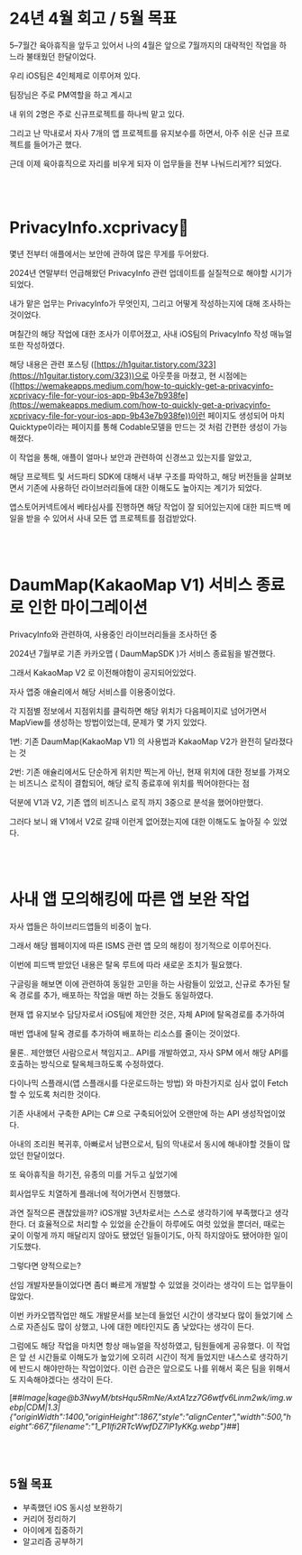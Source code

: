 # 24년 4월 회고 / 5월 목표


5–7월간 육아휴직을 앞두고 있어서 나의 4월은 앞으로 7월까지의 대략적인 작업을 하느라 불태웠던 한달이었다.

우리 iOS팀은 4인체제로 이루어져 있다.

팀장님은 주로 PM역할을 하고 계시고

내 위의 2명은 주로 신규프로젝트를 하나씩 맡고 있다.

그리고 난 막내로서 자사 7개의 앱 프로젝트를 유지보수를 하면서, 아주 쉬운 신규 프로젝트를 들어가곤 했다.

근데 이제 육아휴직으로 자리를 비우게 되자 이 업무들을 전부 나눠드리게?? 되었다.


<br><br>

# PrivacyInfo.xcprivacy🔑

몇년 전부터 애플에서는 보안에 관하여 많은 무게를 두어왔다.

2024년 연말부터 언급해왔던 PrivacyInfo 관련 업데이트를 실질적으로 해야할 시기가 되었다.

내가 맡은 업무는 PrivacyInfo가 무엇인지, 그리고 어떻게 작성하는지에 대해 조사하는 것이었다.

며칠간의 해당 작업에 대한 조사가 이루어졌고, 사내 iOS팀의 PrivacyInfo 작성 매뉴얼 또한 작성하였다.

해당 내용은 관련 포스팅 ([https://h1guitar.tistory.com/323](https://h1guitar.tistory.com/323))으로 아웃풋을 마쳤고, 현 시점에는 ([https://wemakeapps.medium.com/how-to-quickly-get-a-privacyinfo-xcprivacy-file-for-your-ios-app-9b43e7b938fe](https://wemakeapps.medium.com/how-to-quickly-get-a-privacyinfo-xcprivacy-file-for-your-ios-app-9b43e7b938fe))이런 페이지도 생성되어 마치 Quicktype이라는 페이지를 통해 Codable모델을 만드는 것 처럼 간편한 생성이 가능해졌다.

이 작업을 통해, 애플이 얼마나 보안과 관련하여 신경쓰고 있는지를 알았고,

해당 프로젝트 및 서드파티 SDK에 대해서 내부 구조를 파악하고, 해당 버전들을 살펴보면서 기존에 사용하던 라이브러리들에 대한 이해도도 높아지는 계기가 되었다.

앱스토어커넥트에서 베타심사를 진행하면 해당 작업이 잘 되어있는지에 대한 피드백 메일을 받을 수 있어서 사내 모든 앱 프로젝트를 점검받았다.


<br><br>

# DaumMap(KakaoMap V1) 서비스 종료로 인한 마이그레이션

PrivacyInfo와 관련하여, 사용중인 라이브러리들을 조사하던 중

2024년 7월부로 기존 카카오맵 ( DaumMapSDK )가 서비스 종료됨을 발견했다.

그래서 KakaoMap V2 로 이전해야함이 공지되어있었다.

자사 앱중 애슐리에서 해당 서비스를 이용중이었다.

각 지점별 정보에서 지점위치를 클릭하면 해당 위치가 다음페이지로 넘어가면서 MapView를 생성하는 방법이었는데, 문제가 몇 가지 있었다.

1번: 기존 DaumMap(KakaoMap V1) 의 사용법과 KakaoMap V2가 완전히 달라졌다는 것

2번: 기존 애슐리에서도 단순하게 위치만 찍는게 아닌, 현재 위치에 대한 정보를 가져오는 비즈니스 로직이 결합되어, 해당 로직 종료후에 위치를 찍어야한다는 점

덕분에 V1과 V2, 기존 앱의 비즈니스 로직 까지 3중으로 분석을 했어야만했다.

그러다 보니 왜 V1에서 V2로 갈때 이런게 없어졌는지에 대한 이해도도 높아질 수 있었다.


<br><br>

# 사내 앱 모의해킹에 따른 앱 보완 작업

자사 앱들은 하이브리드앱들의 비중이 높다.

그래서 해당 웹페이지에 따른 ISMS 관련 앱 모의 해킹이 정기적으로 이루어진다.

이번에 피드백 받았던 내용은 탈옥 루트에 따라 새로운 조치가 필요했다.

구글링을 해보면 이에 관련하여 동일한 고민을 하는 사람들이 있었고, 신규로 추가된 탈옥 경로를 추가, 배포하는 작업을 매번 하는 것들도 동일하였다.

현재 앱 유지보수 담당자로서 iOS팀에 제안한 것은, 자체 API에 탈옥경로를 추가하여

매번 앱내에 탈옥 경로를 추가하여 배포하는 리소스를 줄이는 것이었다.

물론.. 제안했던 사람으로서 책임지고.. API를 개발하였고, 자사 SPM 에서 해당 API를 호출하는 방식으로 탈옥체크하도록 수정하였다.

다이나믹 스플래시(앱 스플래시를 다운로드하는 방법) 와 마찬가지로 심사 없이 Fetch할 수 있도록 처리한 것이다.

기존 사내에서 구축한 API는 C# 으로 구축되어있어 오랜만에 하는 API 생성작업이었다.

아내의 조리원 복귀후, 아빠로서 남편으로서, 팀의 막내로서 동시에 해내야할 것들이 많았던 한달이었다.

또 육아휴직을 하기전, 유종의 미를 거두고 싶었기에

회사업무도 치열하게 플래너에 적어가면서 진행했다.

과연 질적으론 괜찮았을까? iOS개발 3년차로서는 스스로 생각하기에 부족했다고 생각한다. 더 효율적으로 처리할 수 있었을 순간들이 하루에도 여럿 있었을 뿐더러, 때로는 궂이 이렇게 까지 매달리지 않아도 됐었던 일들이기도, 아직 하지않아도 됐어야한 일이기도했다.

그렇다면 양적으로는?

선임 개발자분들이었다면 좀더 빠르게 개발할 수 있었을 것이라는 생각이 드는 업무들이 많았다.

이번 카카오맵작업만 해도 개발문서를 보는데 들었던 시간이 생각보다 많이 들었기에 스스로 자존심도 많이 상했고, 나에 대한 메타인지도 좀 낮았다는 생각이 든다.

그럼에도 해당 작업을 마치면 항상 매뉴얼을 작성하였고, 팀원들에게 공유했다. 이 작업은 앞 선 시간들로 이해도가 높았기에 오히려 시간이 적게 들었지만 내스스로 생각하기에 반드시 해야만하는 작업이었다. 이런 습관은 앞으로도 나를 위해서 혹은 팀을 위해서도 지속해야겠다는 생각이 든다.

[##_Image|kage@b3NwyM/btsHqu5RmNe/AxtA1zz7G6wtfv6Linm2wk/img.webp|CDM|1.3|{"originWidth":1400,"originHeight":1867,"style":"alignCenter","width":500,"height":667,"filename":"1_P1lfi2RTcWwfDZ7lP1yKKg.webp"}_##]


<br><br>

## 5월 목표

- 부족했던 iOS 동시성 보완하기
- 커리어 정리하기
- 아이에게 집중하기
- 알고리즘 공부하기
